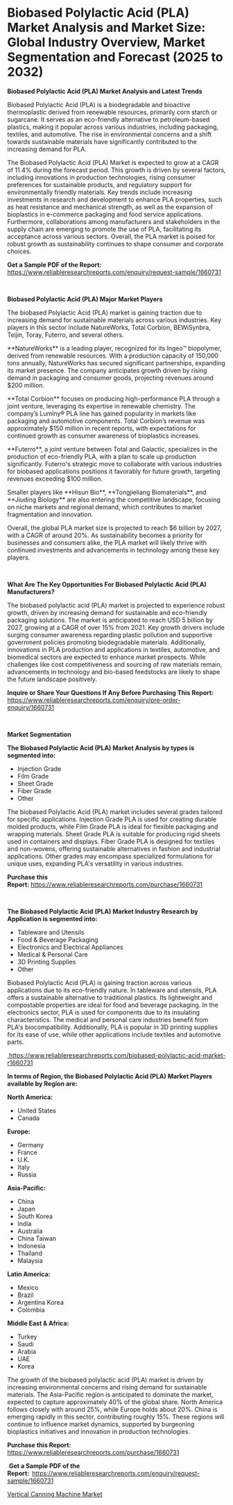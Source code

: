 <p><h1>Biobased Polylactic Acid (PLA) Market Analysis and Market Size: Global Industry Overview, Market Segmentation and Forecast (2025 to 2032)</h1></p><p><strong>Biobased Polylactic Acid (PLA) Market Analysis and Latest Trends</strong></p>
<p><p>Biobased Polylactic Acid (PLA) is a biodegradable and bioactive thermoplastic derived from renewable resources, primarily corn starch or sugarcane. It serves as an eco-friendly alternative to petroleum-based plastics, making it popular across various industries, including packaging, textiles, and automotive. The rise in environmental concerns and a shift towards sustainable materials have significantly contributed to the increasing demand for PLA.</p><p>The Biobased Polylactic Acid (PLA) Market is expected to grow at a CAGR of 11.4% during the forecast period. This growth is driven by several factors, including innovations in production technologies, rising consumer preferences for sustainable products, and regulatory support for environmentally friendly materials. Key trends include increasing investments in research and development to enhance PLA properties, such as heat resistance and mechanical strength, as well as the expansion of bioplastics in e-commerce packaging and food service applications. Furthermore, collaborations among manufacturers and stakeholders in the supply chain are emerging to promote the use of PLA, facilitating its acceptance across various sectors. Overall, the PLA market is poised for robust growth as sustainability continues to shape consumer and corporate choices.</p></p>
<p><strong>Get a Sample PDF of the Report:&nbsp;</strong> <a href="https://www.reliableresearchreports.com/enquiry/request-sample/1660731?utm_campaign=3090&utm_medium=2&utm_source=Github&utm_content=ia&utm_term=29032025&utm_id=biobased-polylactic-acid-pla">https://www.reliableresearchreports.com/enquiry/request-sample/1660731</a></p>
<p>&nbsp;</p>
<p><strong>Biobased Polylactic Acid (PLA) Major Market Players</strong></p>
<p><p>The biobased Polylactic Acid (PLA) market is gaining traction due to increasing demand for sustainable materials across various industries. Key players in this sector include NatureWorks, Total Corbion, BEWiSynbra, Teijin, Toray, Futerro, and several others.</p><p>**NatureWorks** is a leading player, recognized for its Ingeo™ biopolymer, derived from renewable resources. With a production capacity of 150,000 tons annually, NatureWorks has secured significant partnerships, expanding its market presence. The company anticipates growth driven by rising demand in packaging and consumer goods, projecting revenues around $200 million.</p><p>**Total Corbion** focuses on producing high-performance PLA through a joint venture, leveraging its expertise in renewable chemistry. The company’s Luminy® PLA line has gained popularity in markets like packaging and automotive components. Total Corbion’s revenue was approximately $150 million in recent reports, with expectations for continued growth as consumer awareness of bioplastics increases.</p><p>**Futerro**, a joint venture between Total and Galactic, specializes in the production of eco-friendly PLA, with a plan to scale up production significantly. Futerro's strategic move to collaborate with various industries for biobased applications positions it favorably for future growth, targeting revenues exceeding $100 million.</p><p>Smaller players like **Hisun Bio**, **Tongjieliang Biomaterials**, and **Jiuding Biology** are also entering the competitive landscape, focusing on niche markets and regional demand, which contributes to market fragmentation and innovation.</p><p>Overall, the global PLA market size is projected to reach $6 billion by 2027, with a CAGR of around 20%. As sustainability becomes a priority for businesses and consumers alike, the PLA market will likely thrive with continued investments and advancements in technology among these key players.</p></p>
<p>&nbsp;</p>
<p><strong>What Are The Key Opportunities For Biobased Polylactic Acid (PLA) Manufacturers?</strong></p>
<p><p>The biobased polylactic acid (PLA) market is projected to experience robust growth, driven by increasing demand for sustainable and eco-friendly packaging solutions. The market is anticipated to reach USD 5 billion by 2027, growing at a CAGR of over 15% from 2021. Key growth drivers include surging consumer awareness regarding plastic pollution and supportive government policies promoting biodegradable materials. Additionally, innovations in PLA production and applications in textiles, automotive, and biomedical sectors are expected to enhance market prospects. While challenges like cost competitiveness and sourcing of raw materials remain, advancements in technology and bio-based feedstocks are likely to shape the future landscape positively.</p></p>
<p><strong>Inquire or Share Your Questions If Any Before Purchasing This Report:</strong> <a href="https://www.reliableresearchreports.com/enquiry/pre-order-enquiry/1660731?utm_campaign=3090&utm_medium=2&utm_source=Github&utm_content=ia&utm_term=29032025&utm_id=biobased-polylactic-acid-pla">https://www.reliableresearchreports.com/enquiry/pre-order-enquiry/1660731</a></p>
<p>&nbsp;</p>
<p><strong>Market Segmentation</strong></p>
<p><strong>The Biobased Polylactic Acid (PLA) Market Analysis by types is segmented into:</strong></p>
<p><ul><li>Injection Grade</li><li>Film Grade</li><li>Sheet Grade</li><li>Fiber Grade</li><li>Other</li></ul></p>
<p><p>The biobased Polylactic Acid (PLA) market includes several grades tailored for specific applications. Injection Grade PLA is used for creating durable molded products, while Film Grade PLA is ideal for flexible packaging and wrapping materials. Sheet Grade PLA is suitable for producing rigid sheets used in containers and displays. Fiber Grade PLA is designed for textiles and non-wovens, offering sustainable alternatives in fashion and industrial applications. Other grades may encompass specialized formulations for unique uses, expanding PLA's versatility in various industries.</p></p>
<p><strong>Purchase this Report:&nbsp;</strong><a href="https://www.reliableresearchreports.com/purchase/1660731?utm_campaign=3090&utm_medium=2&utm_source=Github&utm_content=ia&utm_term=29032025&utm_id=biobased-polylactic-acid-pla">https://www.reliableresearchreports.com/purchase/1660731</a></p>
<p>&nbsp;</p>
<p><strong>The Biobased Polylactic Acid (PLA) Market Industry Research by Application is segmented into:</strong></p>
<p><ul><li>Tableware and Utensils</li><li>Food & Beverage Packaging</li><li>Electronics and Electrical Appliances</li><li>Medical & Personal Care</li><li>3D Printing Supplies</li><li>Other</li></ul></p>
<p><p>Biobased Polylactic Acid (PLA) is gaining traction across various applications due to its eco-friendly nature. In tableware and utensils, PLA offers a sustainable alternative to traditional plastics. Its lightweight and compostable properties are ideal for food and beverage packaging. In the electronics sector, PLA is used for components due to its insulating characteristics. The medical and personal care industries benefit from PLA's biocompatibility. Additionally, PLA is popular in 3D printing supplies for its ease of use, while other applications include textiles and automotive parts.</p></p>
<p><a href="https://www.reliableresearchreports.com/biobased-polylactic-acid-market-r1660731?utm_campaign=3090&utm_medium=2&utm_source=Github&utm_content=ia&utm_term=29032025&utm_id=biobased-polylactic-acid-pla">&nbsp;https://www.reliableresearchreports.com/biobased-polylactic-acid-market-r1660731</a></p>
<p><strong>In terms of Region, the Biobased Polylactic Acid (PLA) Market Players available by Region are:</strong></p>
<p>
    <p> <strong> North America: </strong>
        <ul>
            <li>United States</li>
            <li>Canada</li>
        </ul>
        </p> 
    <p> <strong> Europe: </strong>
        <ul>
            <li>Germany</li>
            <li>France</li>
            <li>U.K.</li>
            <li>Italy</li>
            <li>Russia</li>
        </ul>
        </p> 
    <p> <strong> Asia-Pacific: </strong>
        <ul>
            <li>China</li>
            <li>Japan</li>
            <li>South Korea</li>
            <li>India</li>
            <li>Australia</li>
            <li>China Taiwan</li>
            <li>Indonesia</li>
            <li>Thailand</li>
            <li>Malaysia</li>
        </ul>
        </p> 
    <p> <strong> Latin America: </strong>
        <ul>
            <li>Mexico</li>
            <li>Brazil</li>
            <li>Argentina Korea</li>
            <li>Colombia</li>
        </ul>
        </p> 
    <p> <strong> Middle East & Africa: </strong>
        <ul>
            <li>Turkey</li>
            <li>Saudi</li>
            <li>Arabia</li>
            <li>UAE</li>
            <li>Korea</li>
        </ul>
    </p>
    </p>
<p><p>The growth of the biobased polylactic acid (PLA) market is driven by increasing environmental concerns and rising demand for sustainable materials. The Asia-Pacific region is anticipated to dominate the market, expected to capture approximately 40% of the global share. North America follows closely with around 25%, while Europe holds about 20%. China is emerging rapidly in this sector, contributing roughly 15%. These regions will continue to influence market dynamics, supported by burgeoning bioplastics initiatives and innovation in production technologies.</p></p>
<p><strong>Purchase this Report: </strong><a href="https://www.reliableresearchreports.com/purchase/1660731?utm_campaign=3090&utm_medium=2&utm_source=Github&utm_content=ia&utm_term=29032025&utm_id=biobased-polylactic-acid-pla">https://www.reliableresearchreports.com/purchase/1660731</a></p>
<p>&nbsp;<strong>Get a Sample PDF of the Report:&nbsp;&nbsp;</strong><a href="https://www.reliableresearchreports.com/enquiry/request-sample/1660731?utm_campaign=3090&utm_medium=2&utm_source=Github&utm_content=ia&utm_term=29032025&utm_id=biobased-polylactic-acid-pla">https://www.reliableresearchreports.com/enquiry/request-sample/1660731</a></p>
<p><strong></strong></p>
<p><p><a href="https://github.com/donkalucine10/Market-Research-Report-List-1/blob/main/vertical-canning-machine-market.md?utm_campaign=3090&utm_medium=2&utm_source=Github&utm_content=ia&utm_term=29032025&utm_id=biobased-polylactic-acid-pla">Vertical Canning Machine Market</a></p></p>